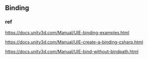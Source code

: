 ## Binding 




### ref 

https://docs.unity3d.com/Manual/UIE-binding-examples.html

https://docs.unity3d.com/Manual/UIE-create-a-binding-csharp.html

https://docs.unity3d.com/Manual/UIE-bind-without-bindpath.html

